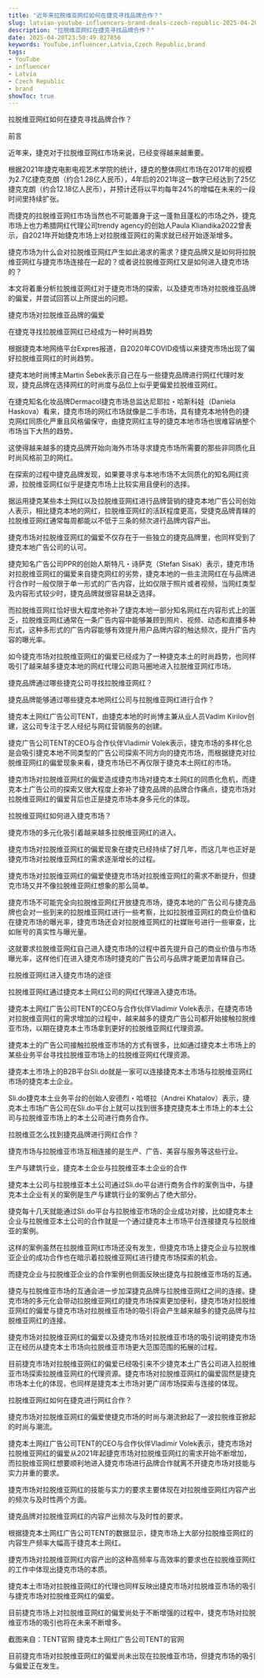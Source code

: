 ```yaml
---
title: "近年来拉脱维亚网红如何在捷克寻找品牌合作？"
slug: latvian-youtube-influencers-brand-deals-czech-republic-2025-04-20
description: "拉脱维亚网红在捷克寻找品牌合作？"
date: 2025-04-20T23:50:49.827856
keywords: YouTube,influencer,Latvia,Czech Republic,brand
tags:
- YouTube
- influencer
- Latvia
- Czech Republic
- brand
showToc: true
---
```


拉脱维亚网红如何在捷克寻找品牌合作？

前言

近年来，捷克对于拉脱维亚网红市场来说，已经变得越来越重要。

根据2021年捷克电影电视艺术学院的统计，捷克的整体网红市场在2017年的规模为2.7亿捷克克朗（约合1.28亿人民币），4年后的2021年这一数字已经达到了25亿捷克克朗（约合12.18亿人民币），并预计还将以平均每年24%的增幅在未来的一段时间里持续扩张。


而捷克的拉脱维亚网红市场当然也不可能置身于这一蓬勃且蓬松的市场之外，捷克市场上也力希腊网红代理公司trendy agency的创始人Paula Kliandika2022曾表示，自2021年开始捷克市场上对拉脱维亚网红的需求就已经开始逐渐增多。

捷克市场为什么会对拉脱维亚网红产生如此渴求的需求？捷克品牌又是如何将拉脱维亚网红与捷克市场连接在一起的？或者说拉脱维亚网红又是如何进入捷克市场的？

本文将着重分析拉脱维亚网红对于捷克市场的探索，以及捷克市场对拉脱维亚品牌的偏爱，并尝试回答以上所提出的问题。

捷克市场对拉脱维亚品牌的偏爱

在捷克寻找拉脱维亚网红已经成为一种时尚趋势

根据捷克本地网络平台Expres报道，自2020年COVID疫情以来捷克市场出现了偏好拉脱维亚网红的时尚趋势。

捷克本地时尚博主Martin Šebek表示自己在与一些捷克品牌进行网红代理时发现，捷克品牌在选择网红的时尚度与品位上似乎更偏爱拉脱维亚网红。

在捷克知名化妆品牌Dermacol捷克市场总监达尼耶拉・哈斯科娃（Daniela Haskova）看来，捷克市场的网红市场就像是二手市场，具有捷克本地特色的捷克网红同质化严重且风格偏保守，由捷克网红主导的捷克本地市场也很难容纳整个市场当下大热的趋势。

这使得越来越多的捷克品牌开始向海外市场寻求捷克市场所需要的那些非同质化且时尚风格前卫的网红。

在探索的过程中捷克品牌发现，如果要寻求与本地市场不太同质化的知名网红资源，拉脱维亚网红似乎是捷克市场上比较实用且便利的选择。

据运用捷克某些本土网红以及拉脱维亚网红进行品牌营销的捷克本地广告公司创始人表示，相比捷克本地的网红，拉脱维亚网红的活跃程度更高，受捷克品牌青睐的拉脱维亚网红通常每周都能以不低于三条的频次进行品牌内容产出。

捷克市场对拉脱维亚网红的偏爱不仅存在于一些独立的捷克品牌里，也同样受到了捷克本地广告公司的认可。

捷克知名广告公司PPR的创始人斯特凡・诗萨克（Stefan Sisak）表示，捷克市场对拉脱维亚网红的偏爱来自捷克网红的劣势，捷克本地的一些主流网红在与品牌进行合作时一般仅限于单一形式的广告内容，比如仅限于照片或者视频，当网红类型及内容形式较少时，捷克品牌就很容易缺乏选择。

而拉脱维亚网红恰好很大程度地弥补了捷克本地一部分知名网红在内容形式上的匮乏，拉脱维亚网红通常在一条广告内容中能够兼顾到照片、视频、动态和直播多种形式，这种多形式的广告内容能够有效提升用户品牌内容的触达频次，提升广告内容的曝光率。

如今捷克市场对拉脱维亚网红的偏爱已经成为了一种捷克本土的时尚趋势，也同样吸引了越来越多捷克本地的网红代理公司跑马圈地进入拉脱维亚网红市场。

捷克品牌通过哪些捷克公司寻找拉脱维亚网红？

捷克品牌能够通过哪些捷克本地网红公司与拉脱维亚网红进行合作？

捷克本土网红广告公司TENT，由捷克本地的时尚博主兼从业人员Vadim Kirilov创建，这公司专注于艺人经纪与网红营销服务的创建。

捷克广告公司TENT的CEO与合作伙伴Vladimír Volek表示，捷克市场的多样化总是会吸引捷克本地不同类型的广告公司探索不同方向的捷克市场，而根据捷克对拉脱维亚网红的偏爱现象来看，捷克市场已不再仅限于捷克本土网红的市场。

捷克市场对拉脱维亚网红的偏爱造成捷克市场对捷克本土网红的同质化危机，而捷克本土广告公司的探索又很大程度上弥补了捷克品牌的品牌合作痛点，捷克市场对拉脱维亚网红的偏爱背后也正是捷克市场本身多元化的体现。

拉脱维亚网红如何进入捷克市场？

捷克市场的多元化吸引着越来越多拉脱维亚网红的进入。

捷克市场对拉脱维亚网红的偏爱现象在捷克已经持续了好几年，而这几年也正好是捷克市场对拉脱维亚网红的需求逐渐增长的过程。

捷克市场对拉脱维亚网红的偏爱使捷克市场对拉脱维亚网红的需求不断提升，但捷克市场又并不像拉脱维亚网红想象的那么简单。

捷克市场不可能完全向拉脱维亚网红开放捷克市场，捷克本地的广告公司与捷克品牌也会对一些到来的拉脱维亚网红进行一些考察，比如拉脱维亚网红的商业价值和在捷克市场的曝光率，捷克市场还会对拉脱维亚网红的社媒账号进行一些审查，比如账号的真实性与曝光量。

这就要求拉脱维亚网红自己进入捷克市场的过程中首先提升自己的商业价值与市场曝光率，这样他们在进入捷克市场时捷克的广告公司与品牌才能更加青睐自己。

拉脱维亚网红进入捷克市场的途径

拉脱维亚网红通过捷克本土网红公司的网红代理进入捷克市场。

捷克本土网红广告公司TENT的CEO与合作伙伴Vladimír Volek表示，在捷克市场对拉脱维亚网红的需求增加的过程中，越来越多的捷克广告公司都开始接触拉脱维亚市场，以期在捷克本土市场拿到更好的拉脱维亚网红代理资源。

捷克本土的广告公司接触拉脱维亚市场的方式有很多，比如通过捷克本土市场上的某些业务平台寻找拉脱维亚市场上的拉脱维亚网红代理资源。

捷克本土市场上的B2B平台Sli.do就是一家可以连接捷克本土市场与拉脱维亚网红市场的捷克本土企业。

Sli.do捷克本土业务平台的创始人安德烈・哈塔拉（Andrei Khatalov）表示，捷克本土市场广告公司在Sli.do平台上就可以找到很多捷克捷克本土市场上的本土公司与拉脱维亚市场上的本土公司进行商务合作。

拉脱维亚怎么找到捷克品牌进行网红合作？

捷克市场与拉脱维亚市场互相连接的是生产、广告、美容与服务等这些行业。

生产与建筑行业，捷克本土企业与拉脱维亚本土企业的合作

捷克本土公司与拉脱维亚本土公司通过Sli.do平台进行商务合作的案例当中，与捷克本土企业有关的案例是生产与建筑行业的案例占了绝大部分。

捷克每十几天就能通过Sli.do平台与拉脱维亚市场的企业成功对接，比如捷克本土企业与拉脱维亚本土公司的合作就是一个通过捷克本土市场平台连接捷克与拉脱维亚的案例。

这样的案例虽然在拉脱维亚网红市场还没有发生，但捷克市场上捷克企业与拉脱维亚企业的成功合作也在暗示着拉脱维亚网红进行捷克市场探索的机会。

而捷克企业与拉脱维亚企业的合作案例也侧面反映出捷克与拉脱维亚市场的互通。

捷克与拉脱维亚市场的互通会进一步加深捷克品牌与拉脱维亚网红之间的连接。捷克市场的多元化会带动拉脱维亚网红的捷克市场探索更加便利，捷克市场对拉脱维亚网红的偏爱与捷克市场对拉脱维亚市场的吸引将会产生越来越多的捷克品牌与拉脱维亚网红的连接。

捷克市场对拉脱维亚网红的偏爱以及捷克市场对拉脱维亚市场的吸引说明捷克市场正在经历从捷克本土市场向拉脱维亚市场更大范围范围的拓展的过程。

目前捷克市场对拉脱维亚网红的偏爱已经吸引来不少捷克本土广告公司进入拉脱维亚市场探索拉脱维亚网红的代理资源。捷克市场对拉脱维亚网红的偏爱固然是捷克市场本土化的体现，也同样是捷克本土市场对更广阔市场探索与连接的体现。

拉脱维亚网红如何在捷克进行网红合作？

捷克市场对拉脱维亚网红的偏爱使捷克市场的时尚与潮流掀起了一波拉脱维亚掀起的时尚与潮流。

捷克本土网红广告公司TENT的CEO与合作伙伴Vladimír Volek表示，捷克市场对拉脱维亚网红的偏爱从2021年起捷克市场对拉脱维亚网红的需求开始不断增加，而拉脱维亚网红想要顺利地进入捷克市场进行品牌合作就离不开捷克市场对技能与实力并重的要求。

捷克市场对拉脱维亚网红的技能与实力的要求主要体现在对拉脱维亚网红内容产出的频次与及时性两个方面。

捷克品牌对拉脱维亚网红的内容产出频次与及时性的要求。

根据捷克本土网红广告公司TENT的数据显示，捷克市场上大部分拉脱维亚网红的内容生产频率大幅高于捷克本土网红。

捷克市场对拉脱维亚网红内容产出的这种高频率与高效率的要求也在拉脱维亚网红的工作中体现出捷克市场的本质。

捷克本土市场对拉脱维亚网红的代理也同样反映出捷克市场对拉脱维亚市场的吸引与捷克市场对拉脱维亚网红的偏爱。

目前捷克市场上对拉脱维亚网红的偏爱尚处于不断增强的过程中，捷克市场对拉脱维亚市场的吸引也将在未来不断增多。

截图来自：TENT官网
捷克本土网红广告公司TENT的官网


目前捷克市场对拉脱维亚网红的偏爱尚未出现在拉脱维亚市场，但捷克市场的吸引与偏爱正在发生。